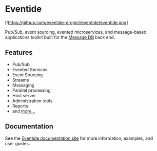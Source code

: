 # Eventide

[!https://github.com/eventide-project/eventide/eventide.png]

Pub/Sub, event sourcing, evented microservices, and message-based applications toolkit built for the [Message DB](https://github.com/message-db/message-db) back end.

## Features

- Pub/Sub
- Evented Services
- Event Sourcing
- Streams
- Messaging
- Parallel processing
- Host server
- Administration tools
- Reports
- and [more...](http://docs.eventide-project.org)

## Documentation

See the [Eventide documentation site](http://docs.eventide-project.org) for more information, examples, and user guides.


